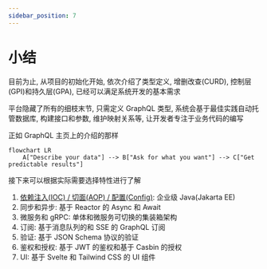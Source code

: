 ```yaml
---
sidebar_position: 7
---
```


# 小结

目前为止, 从项目的初始化开始, 依次介绍了类型定义, 增删改查(CURD), 控制层(GPI)和持久层(GPA), 已经可以满足系统开发的基本需求

平台隐藏了所有的细枝末节, 只需定义 GraphQL 类型, 系统会基于最佳实践自动托管数据库, 构建接口和参数, 维护映射关系等, 让开发者专注于业务代码的编写

正如 GraphQL 主页上的介绍的那样

```mermaid
flowchart LR
    A["Describe your data"] --> B["Ask for what you want"] --> C["Get predictable results"]

```

接下来可以根据实际需要选择特性进行了解

1. [依赖注入(IOC) / 切面(AOP) / 配置(Config)](/docs/category/企业级java): 企业级 Java(Jakarta EE)
2. 同步和异步: 基于 Reactor 的 Async 和 Await
3. 微服务和 gRPC: 单体和微服务可切换的集装箱架构
4. 订阅: 基于消息队列的和 SSE 的 GraphQL 订阅
5. 验证: 基于 JSON Schema 协议的验证
6. 鉴权和授权: 基于 JWT 的鉴权和基于 Casbin 的授权
7. UI: 基于 Svelte 和 Tailwind CSS 的 UI 组件
